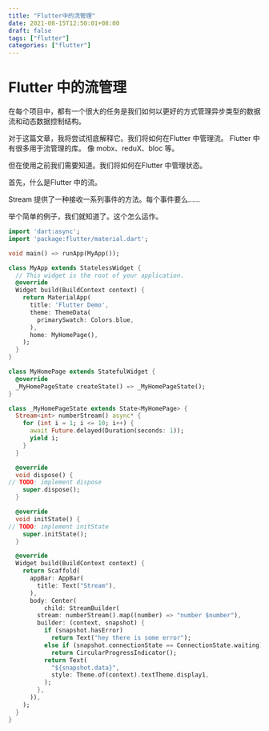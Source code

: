 ```yaml
---
title: "Flutter中的流管理"
date: 2021-08-15T12:50:01+08:00
draft: false
tags: ["flutter"]
categories: ["flutter"]
---
```




# Flutter 中的流管理

在每个项目中，都有一个很大的任务是我们如何以更好的方式管理异步类型的数据流和动态数据控制结构。

对于这篇文章，我将尝试彻底解释它。我们将如何在Flutter 中管理流。
Flutter 中有很多用于流管理的库。
像 mobx、reduX、bloc 等。

但在使用之前我们需要知道。我们将如何在Flutter 中管理状态。

首先，什么是Flutter 中的流。

Stream 提供了一种接收一系列事件的方法。每个事件要么……

举个简单的例子，我们就知道了。这个怎么运作。

```dart
import 'dart:async';
import 'package:flutter/material.dart';

void main() => runApp(MyApp());

class MyApp extends StatelessWidget {
  // This widget is the root of your application.
  @override
  Widget build(BuildContext context) {
    return MaterialApp(
      title: 'Flutter Demo',
      theme: ThemeData(
        primarySwatch: Colors.blue,
      ),
      home: MyHomePage(),
    );
  }
}

class MyHomePage extends StatefulWidget {
  @override
  _MyHomePageState createState() => _MyHomePageState();
}

class _MyHomePageState extends State<MyHomePage> {
  Stream<int> numberStream() async* {
    for (int i = 1; i <= 10; i++) {
      await Future.delayed(Duration(seconds: 1));
      yield i;
    }
  }

  @override
  void dispose() {
// TODO: implement dispose
    super.dispose();
  }

  @override
  void initState() {
// TODO: implement initState
    super.initState();
  }

  @override
  Widget build(BuildContext context) {
    return Scaffold(
      appBar: AppBar(
        title: Text("Stream"),
      ),
      body: Center(
          child: StreamBuilder(
        stream: numberStream().map((number) => "number $number"),
        builder: (context, snapshot) {
          if (snapshot.hasError)
            return Text("hey there is some error");
          else if (snapshot.connectionState == ConnectionState.waiting)
            return CircularProgressIndicator();
          return Text(
            "${snapshot.data}",
            style: Theme.of(context).textTheme.display1,
          );
        },
      )),
    );
  }
}

```